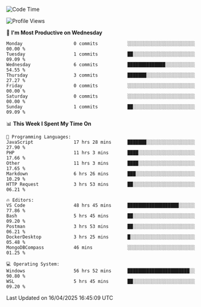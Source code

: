 <!--START_SECTION:waka-->
![Code Time](http://img.shields.io/badge/Code%20Time-4%2C655%20hrs%2022%20mins-blue)

![Profile Views](http://img.shields.io/badge/Profile%20Views-1-blue)

📅 **I'm Most Productive on Wednesday** 

```text
Monday                   0 commits           ░░░░░░░░░░░░░░░░░░░░░░░░░   00.00 % 
Tuesday                  1 commits           ██░░░░░░░░░░░░░░░░░░░░░░░   09.09 % 
Wednesday                6 commits           ██████████████░░░░░░░░░░░   54.55 % 
Thursday                 3 commits           ███████░░░░░░░░░░░░░░░░░░   27.27 % 
Friday                   0 commits           ░░░░░░░░░░░░░░░░░░░░░░░░░   00.00 % 
Saturday                 0 commits           ░░░░░░░░░░░░░░░░░░░░░░░░░   00.00 % 
Sunday                   1 commits           ██░░░░░░░░░░░░░░░░░░░░░░░   09.09 % 
```


📊 **This Week I Spent My Time On** 

```text
💬 Programming Languages: 
JavaScript               17 hrs 28 mins      ███████░░░░░░░░░░░░░░░░░░   27.90 % 
PHP                      11 hrs 3 mins       ████░░░░░░░░░░░░░░░░░░░░░   17.66 % 
Other                    11 hrs 3 mins       ████░░░░░░░░░░░░░░░░░░░░░   17.65 % 
Markdown                 6 hrs 26 mins       ███░░░░░░░░░░░░░░░░░░░░░░   10.29 % 
HTTP Request             3 hrs 53 mins       ██░░░░░░░░░░░░░░░░░░░░░░░   06.21 % 

🔥 Editors: 
VS Code                  48 hrs 45 mins      ███████████████████░░░░░░   77.86 % 
Bash                     5 hrs 45 mins       ██░░░░░░░░░░░░░░░░░░░░░░░   09.20 % 
Postman                  3 hrs 53 mins       ██░░░░░░░░░░░░░░░░░░░░░░░   06.21 % 
DockerDesktop            3 hrs 25 mins       █░░░░░░░░░░░░░░░░░░░░░░░░   05.48 % 
MongoDBCompass           46 mins             ░░░░░░░░░░░░░░░░░░░░░░░░░   01.25 % 

💻 Operating System: 
Windows                  56 hrs 52 mins      ███████████████████████░░   90.80 % 
WSL                      5 hrs 45 mins       ██░░░░░░░░░░░░░░░░░░░░░░░   09.20 % 
```


 Last Updated on 16/04/2025 16:45:09 UTC
<!--END_SECTION:waka-->
